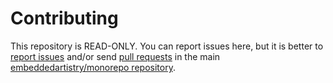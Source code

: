 # Contributing

This repository is READ-ONLY. You can report issues here, but it is better to [report issues](https://github.com/embeddedartistry/monorepo/issues/new) and/or send [pull requests](https://github.com/embeddedartistry/monorepo/compare) in the main [embeddedartistry/monorepo repository](https://github.com/embeddedartistry/monorepo).
